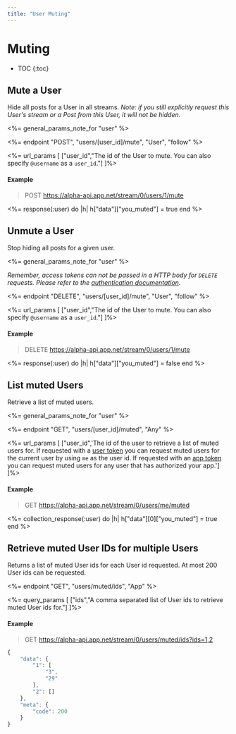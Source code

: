 ```yaml
---
title: "User Muting"
---
```


# Muting

* TOC
{:toc}

## Mute a User

Hide all posts for a User in all streams. *Note: if you still explicitly request this User's stream or a Post from this User, it will not be hidden.*

<%= general_params_note_for "user" %>

<%= endpoint "POST", "users/[user_id]/mute", "User", "follow" %>

<%= url_params [
  ["user_id","The id of the User to mute. You can also specify <code>@username</code> as a <code>user_id</code>."]
]%>

#### Example

> POST https://alpha-api.app.net/stream/0/users/1/mute

<%= response(:user) do |h|
    h["data"]["you_muted"] = true
end %>

## Unmute a User

Stop hiding all posts for a given user.

<%= general_params_note_for "user" %>

*Remember, access tokens can not be passed in a HTTP body for ```DELETE``` requests. Please refer to the [authentication documentation](/reference/authentication/#making-authenticated-api-requests).*

<%= endpoint "DELETE", "users/[user_id]/mute", "User", "follow" %>

<%= url_params [
  ["user_id","The id of the User to mute. You can also specify <code>@username</code> as a <code>user_id</code>."]
]%>

#### Example

> DELETE https://alpha-api.app.net/stream/0/users/1/mute

<%= response(:user) do |h|
  h["data"]["you_muted"] = false
end %>

## List muted Users

Retrieve a list of muted users.

<%= general_params_note_for "user" %>

<%= endpoint "GET", "users/[user_id]/muted", "Any" %>

<%= url_params [
  ["user_id",'The id of the user to retrieve a list of muted users for. If requested with a <a href="/reference/authentication/#access-tokens">user token</a> you can request muted users for the current user by using <code>me</code> as the user id. If requested with an <a href="/reference/authentication/#access-tokens">app token</a> you can request muted users for any user that has authorized your app.']
]%>

#### Example

> GET https://alpha-api.app.net/stream/0/users/me/muted

<%= collection_response(:user) do |h|
    h["data"][0]["you_muted"] = true
end %>

## Retrieve muted User IDs for multiple Users

Returns a list of muted User ids for each User id requested. At most 200 User ids can be requested.

<%= endpoint "GET", "users/muted/ids", "App" %>

<%= query_params [
  ["ids","A comma separated list of User ids to retrieve muted User ids for."]
]%>

#### Example

> GET https://alpha-api.app.net/stream/0/users/muted/ids?ids=1,2

~~~ js
{
    "data": {
        "1": [
            "3",
            "29"
        ],
        "2": []
    },
    "meta": {
        "code": 200
    }
}
~~~